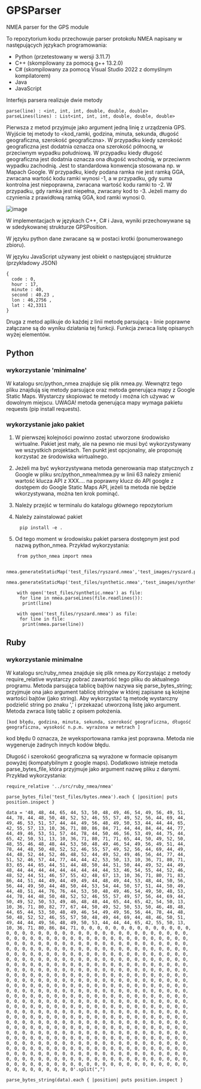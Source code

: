 # GPSParser
NMEA parser for the GPS module

To repozytorium kodu przechowuje parser protokołu NMEA napisany w następujących językach programowania: 

 - Python (przetestowany w wersji 3.11.7)
 - C++ (skompilowany za pomocą g++ 13.2.0)
 - C# (skompilowany za pomocą Visual Studio 2022 z domyślnym kompilatorem)
 - Java
 - JavaScript

Interfejs parsera realizuje dwie metody

    parse(line) : <int, int, int, double, double, double>
    parseLines(lines) : List<int, int, int, double, double, double>

Pierwsza z metod przyjmuje jako argument jedną linię z urządzenia GPS. Wyjście tej metody to <kod_ramki, godzina, minuta, sekunda, długość geograficzna, szerokość geograficzna>. W przypadku kiedy szerokość geograficzna jest dodatnia oznacza ona szerokość północną, w przeciwnym wypadku południową. W przypadku kiedy długość geograficzna jest dodatnia oznacza ona długość wschodnią, w przeciwnm wypadku zachodnią. Jest to standardowa konwencja stosowana np. w Mapach Google. W przypadku, kiedy podana ramka nie jest ramką GGA, zwracana wartość kodu ramki wynosi -1, a w przypadku, gdy suma kontrolna jest niepoprawna, zwracana wartość kodu ramki to -2. W przypadku, gdy ramka jest niepełna, zwracany kod to -3. Jeżeli mamy do czynienia z prawidłową ramką GGA, kod ramki wynosi 0. 

![image](https://github.com/user-attachments/assets/5a14a7e4-39dc-4b7b-a2ae-4ae3c2c230ec)


W implementacjach w językach C++, C# i Java, wyniki przechowywane są w sdedykowanej strukturze GPSPosition.

W języku python dane zwracane są w postaci krotki (ponumerowanego zbioru).

W języku JavaScript używany jest obiekt o następującej strukturze (przykładowy JSON)
    
    {
      code : 0,
      hour : 17,
      minute : 40,
      second : 40.23 ,
      lon : 46,2756 ,
      lat : 42,3311
    }

Druga z metod aplikuje do każdej z linii metodę parsującą - linie poprawne załączane są do wyniku działania tej funkcji. Funkcja zwraca listę opisanych wyżej elementów.


 ## Python

 ### wykorzystanie 'minimalne'

 W katalogu src/python_nmea znajduje się plik nmea.py. Wewnątrz tego pliku znajdują się metody parsujące oraz metoda generująca mapy z Google Static Maps. Wystarczy skopiować te metody i można ich używać w dowolnym miejscu. UWAGA! metoda generująca mapy wymaga pakietu requests (pip install requests).


 ### wykorzystanie jako pakiet

 1. W pierwszej kolejności powinno zostać utworzone środowisko wirtualne. Pakiet jest mały, ale na pewno nie musi być wykorzystywany we wszystkich projektach. Ten punkt jest opcjonalny, ale proponuję korzystać ze środowiska wirtualnego.

 2. Jeżeli ma być wykorzystywana metoda generowania map statycznych z Google w pliku src/python_nmea/nmea.py w linii 63 należy zmienić wartość klucza API z XXX.... na poprawny klucz do API google z dostępem do Google Static Maps API, jeżeli ta metoda nie będzie wkorzystywana, można ten krok pominąć.

 3. Należy przejść w terminalu do katalogu głównego repozytorium

 4. Należy zainstalować pakiet

```
     pip install -e .
```
 5. Od tego moment w środowisku pakiet parsera dostępnym jest pod nazwą python_nmea. Przykład wykorzystania:

```
    from python_nmea import nmea
    
    nmea.generateStaticMap('test_files/ryszard.nmea','test_images/ryszard.png')
    nmea.generateStaticMap('test_files/synthetic.nmea','test_images/synthetic.png')
    
    with open('test_files/synthetic.nmea') as file:
     for line in nmea.parseLines(file.readlines()):
      print(line)
    
    with open('test_files/ryszard.nmea') as file:
     for line in file:
      print(nmea.parse(line))
```

 ## Ruby

 ### wykorzystanie minimalne

 W katalogu src/ruby_nmea znajduje się plik nmea.py Korzystając z metody require_relative wystarczy pobrać zawartość tego pliku do aktualnego programu. Metoda parsująca tablicę bajtów nazywa się parse_bytes_string; przyjmuje ona jako argument tablicę stringów w której zapisane są kolejne wartości bajtów (jako string). Aby wykorzystać tą metodę wystarczny podzielić string po znaku ',' i przekazać utworzoną listę jako argument. Metoda zwraca listę tablic z opisem położenia. 

 ```
 [kod błędu, godzina, minuta, sekunda, szerokość geograficzna, długość geograficzna, wysokość n.p.m. wyrażona w metrach ]
 ```

 kod błędu 0 oznacza, że wyeksportowana ramka jest poprawna. Metoda nie wygeneruje żadnych innych kodów błędu.

 Długość i szerokość geograficzna są wyrażone w formacie opisanym powyżej (kompatybilnym z google maps). Dodatkowo istnieje metoda parse_bytes_file, która przyjmuje jako argument nazwę pliku z danymi. Przykład wykorzystania:

 ```
require_relative '../src/ruby_nmea/nmea'

parse_bytes_file('test_files/bytes.nmea').each { |position| puts position.inspect }

data = '48, 48, 44, 65, 44, 53, 50, 48, 49, 46, 54, 49, 56, 49, 51, 44, 78, 44, 48, 50, 48, 52, 52, 46, 55, 57, 49, 52, 56, 44, 69, 44, 49, 46, 53, 51, 57, 44, 44, 49, 56, 48, 49, 50, 53, 44, 44, 44, 65, 42, 55, 57, 13, 10, 36, 71, 80, 86, 84, 71, 44, 44, 84, 44, 44, 77, 44, 49, 46, 53, 51, 57, 44, 78, 44, 50, 46, 56, 53, 49, 44, 75, 44, 65, 42, 50, 51, 13, 10, 36, 71, 80, 71, 71, 65, 44, 50, 49, 52, 50, 48, 55, 46, 48, 48, 44, 53, 50, 48, 49, 46, 54, 49, 56, 49, 51, 44, 78, 44, 48, 50, 48, 52, 52, 46, 55, 57, 49, 52, 56, 44, 69, 44, 49, 44, 48, 52, 44, 52, 46, 48, 52, 44, 49, 52, 49, 46, 56, 44, 77, 44, 51, 52, 46, 57, 44, 77, 44, 44, 42, 53, 50, 13, 10, 36, 71, 80, 71, 83, 65, 44, 65, 44, 51, 44, 48, 50, 44, 51, 50, 44, 49, 52, 44, 49, 48, 44, 44, 44, 44, 44, 44, 44, 44, 44, 53, 46, 54, 55, 44, 52, 46, 48, 52, 44, 51, 46, 57, 55, 42, 48, 67, 13, 10, 36, 71, 80, 71, 83, 86, 44, 51, 44, 49, 44, 49, 49, 44, 48, 49, 44, 53, 48, 44, 50, 56, 56, 44, 49, 50, 44, 48, 50, 44, 53, 54, 44, 50, 57, 51, 44, 50, 49, 44, 48, 51, 44, 76, 76, 44, 53, 50, 48, 49, 46, 54, 49, 50, 48, 53, 44, 78, 44, 48, 50, 48, 52, 52, 46, 55, 57, 49, 57, 56, 44, 69, 44, 50, 49, 52, 50, 53, 49, 46, 48, 48, 44, 65, 44, 65, 42, 54, 50, 13, 10, 36, 71, 80, 82, 77, 67, 44, 50, 49, 52, 50, 53, 50, 46, 48, 48, 44, 65, 44, 53, 50, 48, 49, 46, 54, 49, 49, 56, 56, 44, 78, 44, 48, 50, 48, 52, 52, 46, 55, 57, 50, 48, 49, 44, 69, 44, 48, 46, 50, 51, 49, 44, 44, 49, 56, 48, 49, 50, 53, 44, 44, 44, 65, 42, 55, 50, 13, 10, 36, 71, 80, 86, 84, 71, 0, 0, 0, 0, 0, 0, 0, 0, 0, 0, 0, 0, 0, 0, 0, 0, 0, 0, 0, 0, 0, 0, 0, 0, 0, 0, 0, 0, 0, 0, 0, 0, 0, 0, 0, 0, 0, 0, 0, 0, 0, 0, 0, 0, 0, 0, 0, 0, 0, 0, 0, 0, 0, 0, 0, 0, 0, 0, 0, 0, 0, 0, 0, 0, 0, 0, 0, 0, 0, 0, 0, 0, 0, 0, 0, 0, 0, 0, 0, 0, 0, 0, 0, 0, 0, 0, 0, 0, 0, 0, 0, 0, 0, 0, 0, 0, 0, 0, 0, 0, 0, 0, 0, 0, 0, 0, 0, 0, 0, 0, 0, 0, 0, 0, 0, 0, 0, 0, 0, 0, 0, 0, 0, 0, 0, 0, 0, 0, 0, 0, 0, 0, 0, 0, 0, 0, 0, 0, 0, 0, 0, 0, 0, 0, 0, 0, 0, 0, 0, 0, 0, 0, 0, 0, 0, 0, 0, 0, 0, 0, 0, 0, 0, 0, 0, 0, 0, 0, 0, 0, 0, 0, 0, 0, 0, 0, 0, 0, 0, 0, 0, 0, 0, 0, 0, 0, 0, 0, 0, 0, 0, 0, 0, 0, 0, 0, 0, 0, 0, 0, 0, 0, 0, 0, 0, 0, 0, 0, 0, 0, 0, 0, 0, 0, 0, 0, 0, 0, 0, 0, 0, 0, 0, 0, 0, 0, 0, 0, 0, 0, 0, 0, 0, 0, 0, 0, 0, 0, 0, 0, 0, 0, 0, 0, 0, 0, 0, 0, 0, 0, 0, 0, 0, 0, 0, 0, 0, 0, 0, 0, 0, 0, 0, 0, 0, 0, 0, 0, 0, 0, 0, 0, 0, 0, 0, 0, 0, 0, 0, 0, 0, 0, 0, 0, 0, 0, 0, 0, 0, 0, 0, 0, 0, 0, 0, 0, 0, 0, 0, 0, 0, 0, 0, 0, 0, 0, 0, 0, 0, 0, 0, 0, 0, 0, 0, 0, 0, 0, 0, 0, 0, 0, 0, 0, 0, 0, 0, 0, 0, 0, 0, 0, 0, 0, 0, 0, 0, 0, 0, 0, 0, 0, 0, 0, 0, 0, 0, 0, 0, 0, 0, 0, 0, 0, 0, 0, 0, 0, 0, 0, 0, 0, 0, 0, 0, 0, 0, 0, 0, 0, 0, 0, 0, 0, 0, 0, 0, 0, 0, 0, 0, 0, 0, 0, 0, 0, 0, 0, 0, 0, 0, 0, 0, 0, 0, 0, 0, 0, 0, 0, 0, 0, 0, 0, 0, 0, 0, 0, 0, 0, 0, 0, 0, 0, 0, 0, 0, 0, 0, 0, 0, 0, 0, 0, 0, 0, 0, 0, 0, 0, 0, 0, 0, 0, 0, 0, 0, 0, 0, 0, 0, 0, 0, 0, 0, 0, 0, 0, 0, 0, 0, 0, 0, 0, 0, 0, 0, 0, 0, 0, 0, 0, 0, 0, 0, 0, 0, 0, 0, 0, 0, 0, 0, 0, 0, 0, 0, 0, 0, 0, 0, 0, 0, 0, 0, 0, 0, 0, 0, 0, 0, 0, 0, 0, 0, 0, 0, 0, 0, 0, 0, 0, 0, 0, 0, 0, 0, 0, 0, 0, 0, 0, 0, 0, 0, 0, 0, 0, 0, 0, 0, 0, 0, 0, 0, 0, 0, 0, 0, 0, 0, 0, 0, 0, 0, 0, 0, 0, 0, 0, 0, 0, 0, 0, 0, 0, 0, 0, 0, 0, 0, 0, 0, 0, 0, 0, 0, 0, 0, 0, 0, 0, 0, 0, 0, 0, 0, 0, 0, 0, 0, 0, 0, 0, 0, 0, 0, 0, 0, 0, 0, 0, 0, 0, 0, 0, 0, 0, 0, 0, 0, 0, 0, 0, 0, 0, 0, 0, 0, 0, 0, 0, 0, 0, 0, 0, 0, 0, 0, 0, 0, 0, 0, 0, 0, 0, 0, 0, 0, 0, 0'.split(",")

parse_bytes_string(data).each { |position| puts position.inspect }
 ```